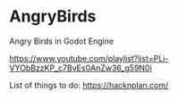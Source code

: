 # AngryBirds

Angry Birds in Godot Engine

https://www.youtube.com/playlist?list=PLi-VYObBzzKP_c7BvEs0AnZw36_g59N0i

List of things to do: https://hacknplan.com/
